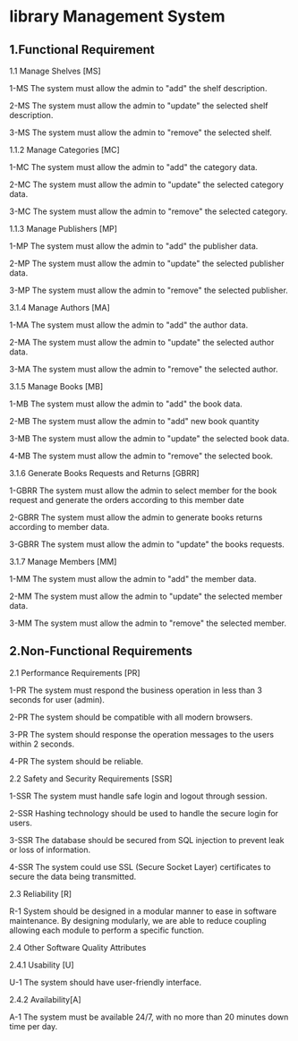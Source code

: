 # library Management System

## 1.Functional Requirement

1.1 Manage Shelves [MS]  

1-MS The system must allow the admin to "add" the shelf description.

2-MS The system must allow the admin to "update" the selected shelf description.

3-MS The system must allow the admin to "remove" the selected shelf.
 
1.1.2 Manage Categories [MC] 

1-MC The system must allow the admin to "add" the category data.

2-MC The system must allow the admin to "update" the selected category data.

3-MC The system must allow the admin to "remove" the selected category.

1.1.3 Manage Publishers [MP]

1-MP The system must allow the admin to "add" the publisher data.

2-MP The system must allow the admin to "update" the selected publisher data.

3-MP The system must allow the admin to "remove" the selected publisher.

3.1.4 Manage Authors [MA]

1-MA The system must allow the admin to "add" the author data.

2-MA The system must allow the admin to "update" the selected author data.

3-MA The system must allow the admin to "remove" the selected author.

3.1.5 Manage Books [MB]

1-MB The system must allow the admin to "add" the book data.

2-MB The system must allow the admin to "add" new book quantity

3-MB The system must allow the admin to "update" the selected book data.

4-MB The system must allow the admin to "remove" the selected book.

3.1.6 Generate Books Requests and Returns [GBRR]
 
1-GBRR The system must allow the admin to select member for the book request and generate the orders according to this member date

2-GBRR The system must allow the admin to generate books returns according to member data.

3-GBRR The system must allow the admin to "update" the books requests.

3.1.7 Manage Members [MM]

1-MM The system must allow the admin to "add" the member data.

2-MM The system must allow the admin to "update" the selected member data.

3-MM The system must allow the admin to "remove" the selected member.

## 2.Non-Functional Requirements

2.1 Performance Requirements [PR]

1-PR The system must respond the business operation in less than 3 seconds for user (admin).

2-PR The system should be compatible with all modern browsers.

3-PR The system should response the operation messages to the users within 2 seconds.

4-PR The system should be reliable.

2.2 Safety and Security Requirements [SSR]

1-SSR The system must handle safe login and logout through session. 

2-SSR Hashing technology should be used to handle the secure login for users.

3-SSR The database should be secured from SQL injection to prevent leak or loss of information.

4-SSR The system could use SSL (Secure Socket Layer) certificates to secure the data being transmitted. 

2.3 Reliability [R]
 
R-1 System should be designed in a modular manner to ease in software maintenance. By designing modularly, we are able to reduce coupling allowing each module to perform a specific function.

2.4 Other Software Quality Attributes 

2.4.1 Usability [U]

U-1 The system should have user-friendly interface. 

2.4.2 Availability[A]

A-1 The system must be available 24/7, with no more than 20 minutes down time per day.
